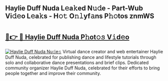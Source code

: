 ## Haylie Duff Nuda L𝚎a𝚔ed N𝚞𝚍e - Part-Wub Vi𝚍𝚎o L𝚎a𝚔s - H𝚘𝚝 O𝚗𝚕yf𝚊ns P𝚑𝚘tos znmWS

# <h2><a href="http://kfaz57c.oniu.top/?m=Haylie+Duff+Nuda">🔗👉 🔴 Haylie Duff Nuda P𝚑ot𝚘𝚜 V𝚒d𝚎o</a></h2>

[![Haylie Duff Nuda Nu𝚍e𝚜](https://i.imgur.com/0qMVB7G.gif)](http://kfaz57c.oniu.top/?m=Haylie+Duff+Nuda)
Virtual dance creator and web entertainer Haylie Duff Nuda, celebrated for publishing dance and lifestyle tutorials through solo and collaborative dance presentations and brief clips. Dedicated community organizer Haylie Duff Nuda, celebrated for their efforts to bring people together and improve their community.  
